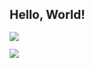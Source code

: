 ## Hello, World!

![](https://github-readme-stats.vercel.app/api?username=winston-de&show_icons=true&theme=algolia)

![](https://github-readme-stats.vercel.app/api/top-langs/?username=winston-de&theme=algolia)
